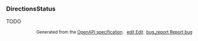 <!--- This is a generated file, do not edit! -->
<!--- [START maps_http_schema_directionsstatus] -->
<h3 class="schema-object" id="DirectionsStatus">DirectionsStatus</h3>

TODO

<p style="text-align: right; font-size: smaller;">Generated from the <a class="gc-analytics-event" data-category="GMP" data-label="openapi-github" href="https://github.com/googlemaps/openapi-specification" title="Google Maps Platform OpenAPI Specification" class="external">OpenAPI specification</a>.
<a class="gc-analytics-event" data-category="GMP" data-label="openapi-github-maps-http-schema-directionsstatus" data-action="edit" style="margin-left: 5px;" href="https://github.com/googlemaps/openapi-specification/blob/main/specification/schemas/DirectionsStatus.yml" title="Edit on GitHub"><span class="material-icons">edit</span> Edit</a>
<a class="gc-analytics-event" data-category="GMP" data-label="openapi-github-maps-http-schema-directionsstatus" data-action="bug" style="margin-left: 5px;" href="https://github.com/googlemaps/openapi-specification/issues/new?assignees=&labels=type%3A+bug%2C+triage+me&template=bug_report.md&title=[schemas] Bug - DirectionsStatus" title="File bug for schemas on GitHub"><span class="material-icons">bug_report</span> Report bug</a>
</p>

<!--- [END maps_http_schema_directionsstatus] -->
